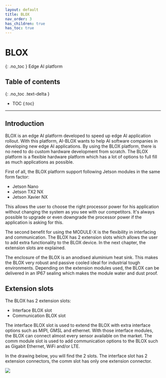 ```yaml
---
layout: default
title: BLOX
nav_order: 3
has_children: true
has_toc: true
---
```


# BLOX
{: .no_toc }
Edge AI platform

## Table of contents
{: .no_toc .text-delta }

- TOC
{:toc}
   
---

## Introduction

BLOX is an edge AI platform developed to speed up edge AI application rollout. 
With this platform, AI-BLOX wants to help AI software companies in developing new edge AI applications.
By using the BLOX platform, there is no need to do custom hardware development from scratch.
The BLOX platform is a flexible hardware platform which has a lot of options to full fill as much applications as possible.

First of all, the BLOX platform support following Jetson modules in the same form factor:

* Jetson Nano
* Jetson TX2 NX
* Jetson Xavier NX

This allows the user to choose the right processor power for his application without changing the system as you see with our competitors.
It's always possible to upgrade or even downgrade the processor power if the application is asking for this.

The second benefit for using the MODULE-X is the flexibility in interfacing and communication.
The BLOX has 2 extension slots which allows the user to add extra functionality to the BLOX device.
In the next chapter, the extension slots are explained.

The enclosure of the BLOX is an anodised aluminium heat sink. 
This makes the BLOX very robust and passive cooled ideal for industrial tough environments.
Depending on the extension modules used, the BLOX can be delivered in an IP67 sealing which makes the module water and dust proof.


## Extension slots

The BLOX has 2 extension slots:

* Interface BLOX slot
* Communication BLOX slot

The interface BLOX slot is used to extend the BLOX with extra  interface options such as MIPI, GMSL and ethernet.
With those interface modules, the BLOX can connect almost every sensor available on the market.
The comm module slot is used to add communication options to the BLOX such as Gigabit Ethernet, WiFi and/or LTE.

In the drawing below, you will find the 2 slots. 
The interface slot has 2 extension connectors, the comm slot has only one extension connector. 

![](/assets/images/pages/blox/SlotOverview.svg)